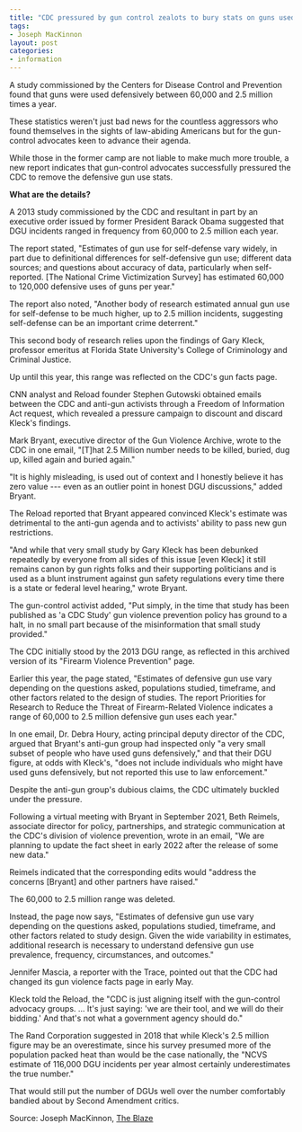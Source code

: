 ```yaml
---
title: "CDC pressured by gun control zealots to bury stats on guns used in self-defense, downplay firearms as possible crime deterrent"
tags:
- Joseph MacKinnon
layout: post
categories:
- information
---
```


A study commissioned by the Centers for Disease Control and Prevention found that guns were used defensively between 60,000 and 2.5 million times a year.

These statistics weren't just bad news for the countless aggressors who found themselves in the sights of law-abiding Americans but for the gun-control advocates keen to advance their agenda.

While those in the former camp are not liable to make much more trouble, a new report indicates that gun-control advocates successfully pressured the CDC to remove the defensive gun use stats.

**What are the details?**

A 2013 study commissioned by the CDC and resultant in part by an executive order issued by former President Barack Obama suggested that DGU incidents ranged in frequency from 60,000 to 2.5 million each year.

The report stated, "Estimates of gun use for self-defense vary widely, in part due to definitional differences for self-defensive gun use; different data sources; and questions about accuracy of data, particularly when self-reported. \[The National Crime Victimization Survey\] has estimated 60,000 to 120,000 defensive uses of guns per year."

The report also noted, "Another body of research estimated annual gun use for self-defense to be much higher, up to 2.5 million incidents, suggesting self-defense can be an important crime deterrent."

This second body of research relies upon the findings of Gary Kleck, professor emeritus at Florida State University's College of Criminology and Criminal Justice.

Up until this year, this range was reflected on the CDC's gun facts page.

CNN analyst and Reload founder Stephen Gutowski obtained emails between the CDC and anti-gun activists through a Freedom of Information Act request, which revealed a pressure campaign to discount and discard Kleck's findings.

Mark Bryant, executive director of the Gun Violence Archive, wrote to the CDC in one email, "\[T\]hat 2.5 Million number needs to be killed, buried, dug up, killed again and buried again."

"It is highly misleading, is used out of context and I honestly believe it has zero value --- even as an outlier point in honest DGU discussions," added Bryant.

The Reload reported that Bryant appeared convinced Kleck's estimate was detrimental to the anti-gun agenda and to activists' ability to pass new gun restrictions.

"And while that very small study by Gary Kleck has been debunked repeatedly by everyone from all sides of this issue \[even Kleck\] it still remains canon by gun rights folks and their supporting politicians and is used as a blunt instrument against gun safety regulations every time there is a state or federal level hearing," wrote Bryant.

The gun-control activist added, "Put simply, in the time that study has been published as 'a CDC Study' gun violence prevention policy has ground to a halt, in no small part because of the misinformation that small study provided."

The CDC initially stood by the 2013 DGU range, as reflected in this archived version of its "Firearm Violence Prevention" page.

Earlier this year, the page stated, "Estimates of defensive gun use vary depending on the questions asked, populations studied, timeframe, and other factors related to the design of studies. The report Priorities for Research to Reduce the Threat of Firearm-Related Violence indicates a range of 60,000 to 2.5 million defensive gun uses each year."

In one email, Dr. Debra Houry, acting principal deputy director of the CDC, argued that Bryant's anti-gun group had inspected only "a very small subset of people who have used guns defensively," and that their DGU figure, at odds with Kleck's, "does not include individuals who might have used guns defensively, but not reported this use to law enforcement."

Despite the anti-gun group's dubious claims, the CDC ultimately buckled under the pressure.

Following a virtual meeting with Bryant in September 2021, Beth Reimels, associate director for policy, partnerships, and strategic communication at the CDC's division of violence prevention, wrote in an email, "We are planning to update the fact sheet in early 2022 after the release of some new data."

Reimels indicated that the corresponding edits would "address the concerns \[Bryant\] and other partners have raised."

The 60,000 to 2.5 million range was deleted.

Instead, the page now says, "Estimates of defensive gun use vary depending on the questions asked, populations studied, timeframe, and other factors related to study design. Given the wide variability in estimates, additional research is necessary to understand defensive gun use prevalence, frequency, circumstances, and outcomes."

Jennifer Mascia, a reporter with the Trace, pointed out that the CDC had changed its gun violence facts page in early May.

Kleck told the Reload, the "CDC is just aligning itself with the gun-control advocacy groups. ... It's just saying: 'we are their tool, and we will do their bidding.' And that's not what a government agency should do."

The Rand Corporation suggested in 2018 that while Kleck's 2.5 million figure may be an overestimate, since his survey presumed more of the population packed heat than would be the case nationally, the "NCVS estimate of 116,000 DGU incidents per year almost certainly underestimates the true number."

That would still put the number of DGUs well over the number comfortably bandied about by Second Amendment critics.

Source: Joseph MacKinnon, [The Blaze](https://www.theblaze.com/news/cdc-pressured-by-gun-control-zealots-to-bury-stats-on-guns-used-in-self-defense)

